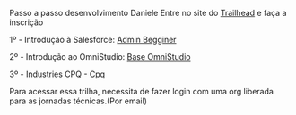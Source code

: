 Passo a passo desenvolvimento Daniele
Entre no site do [Trailhead](https://trailhead.salesforce.com) e faça a inscrição

1º - Introdução à Salesforce: [Admin Begginer](https://trailhead.salesforce.com/content/learn/trails/force_com_admin_beginner)

2º - Introdução ao OmniStudio: [Base OmniStudio](https://trailhead.salesforce.com/users/strailhead/trailmixes/prepare-for-your-salesforce-omni-studio-consultant-credential)

3º - Industries CPQ - [Cpq](https://partnerlearningcamp.salesforce.com/s/browse-catalog?plc__recordId=fO71Z4%2FdUUMQE587cF1X%2F%2BcaXBdoU7vW6FI08tQ%2FmqSRefnmj1LK2x%2FsAu87uZNn)

Para acessar essa trilha, necessita de fazer login com uma org liberada para as jornadas técnicas.(Por email)

